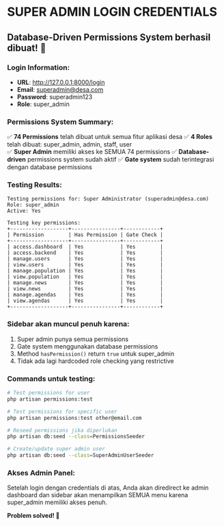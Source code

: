 # SUPER ADMIN LOGIN CREDENTIALS

## Database-Driven Permissions System berhasil dibuat! 🎉

### Login Information:
- **URL**: http://127.0.0.1:8000/login  
- **Email**: superadmin@desa.com
- **Password**: superadmin123
- **Role**: super_admin

### Permissions System Summary:
✅ **74 Permissions** telah dibuat untuk semua fitur aplikasi desa
✅ **4 Roles** telah dibuat: super_admin, admin, staff, user  
✅ **Super Admin** memiliki akses ke SEMUA 74 permissions
✅ **Database-driven** permissions system sudah aktif
✅ **Gate system** sudah terintegrasi dengan database permissions

### Testing Results:
```
Testing permissions for: Super Administrator (superadmin@desa.com)
Role: super_admin
Active: Yes

Testing key permissions:
+-------------------+----------------+------------+
| Permission        | Has Permission | Gate Check |
+-------------------+----------------+------------+
| access.dashboard  | Yes            | Yes        |
| access.backend    | Yes            | Yes        |
| manage.users      | Yes            | Yes        |
| view.users        | Yes            | Yes        |
| manage.population | Yes            | Yes        |
| view.population   | Yes            | Yes        |
| manage.news       | Yes            | Yes        |
| view.news         | Yes            | Yes        |
| manage.agendas    | Yes            | Yes        |
| view.agendas      | Yes            | Yes        |
+-------------------+----------------+------------+
```

### Sidebar akan muncul penuh karena:
1. Super admin punya semua permissions
2. Gate system menggunakan database permissions  
3. Method `hasPermission()` return `true` untuk super_admin
4. Tidak ada lagi hardcoded role checking yang restrictive

### Commands untuk testing:
```bash
# Test permissions for user
php artisan permissions:test

# Test permissions for specific user  
php artisan permissions:test other@email.com

# Reseed permissions jika diperlukan
php artisan db:seed --class=PermissionsSeeder

# Create/update super admin user
php artisan db:seed --class=SuperAdminUserSeeder
```

### Akses Admin Panel:
Setelah login dengan credentials di atas, Anda akan diredirect ke admin dashboard dan sidebar akan menampilkan SEMUA menu karena super_admin memiliki akses penuh.

**Problem solved! 🚀**